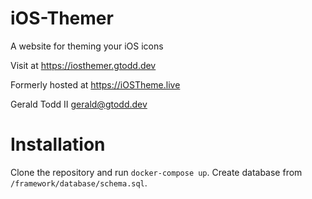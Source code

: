 # iOS-Themer
A website for theming your iOS icons

Visit at https://iosthemer.gtodd.dev

Formerly hosted at https://iOSTheme.live

Gerald Todd II
gerald@gtodd.dev

# Installation
Clone the repository and run `docker-compose up`.
Create database from `/framework/database/schema.sql`.
